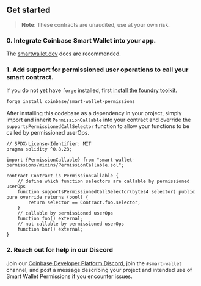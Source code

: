 ## Get started

> **Note**: These contracts are unaudited, use at your own risk.

### 0. Integrate Coinbase Smart Wallet into your app.

The [smartwallet.dev](https://www.smartwallet.dev/guides/session-keys) docs are recommended.

### 1. Add support for permissioned user operations to call your smart contract.

If you do not yet have `forge` installed, first [install the foundry toolkit](https://book.getfoundry.sh/getting-started/installation).

```bash
forge install coinbase/smart-wallet-permissions
```

After installing this codebase as a dependency in your project, simply import and inherit `PermissionCallable` into your contract and override the `supportsPermissionedCallSelector` function to allow your functions to be called by permissioned userOps.

```solidity
// SPDX-License-Identifier: MIT
pragma solidity ^0.8.23;

import {PermissionCallable} from "smart-wallet-permissions/mixins/PermissionCallable.sol";

contract Contract is PermissionCallable {
    // define which function selectors are callable by permissioned userOps
    function supportsPermissionedCallSelector(bytes4 selector) public pure override returns (bool) {
        return selector == Contract.foo.selector;
    }
    // callable by permissioned userOps
    function foo() external;
    // not callable by permissioned userOps
    function bar() external;
}
```

### 2. Reach out for help in our Discord

Join our [Coinbase Developer Platform Discord](https://discord.com/invite/cdp/), join the `#smart-wallet` channel, and post a message describing your project and intended use of Smart Wallet Permissions if you encounter issues.
